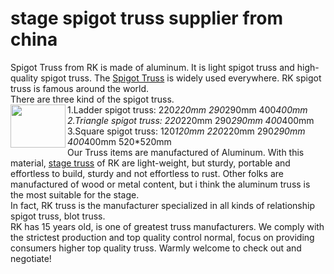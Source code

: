 # stage spigot truss supplier from china
Spigot Truss from RK is made of aluminum. It is light spigot truss and high-quality spigot truss. The <a href="http://www.beyondstage.com/Spigot_truss/" target="_blank">Spigot Truss</a> is widely used everywhere. RK spigot truss is famous around the world.<br />
  There are three kind of the spigot truss.<br />
  <img src="http://www.beyondstage.com/uploads/150120/1-150120161239517.jpg" width="88" height="69" align="left" />1.Ladder spigot truss: 220*220mm 290*290mm 400*400mm<br />
  2.Triangle spigot truss: 220*220mm 290*290mm 400*400mm<br />
  3.Square spigot truss: 120*120mm 220*220mm 290*290mm 400*400mm 520*520mm<br />
  Our Truss items are manufactured of Aluminum. With this material, <a href="http://www.beyondstage.com/" target="_blank">stage truss</a> of RK are light-weight, but sturdy, portable and effortless to build, sturdy and not effortless to rust. Other folks are manufactured of wood or metal content, but i think the aluminum truss is the most suitable for the stage.<br />
  In fact, RK truss is the manufacturer specialized in all kinds of relationship spigot truss, blot truss.<br />
  RK has 15 years old, is one of greatest truss manufacturers. We comply with the strictest production and top quality control normal, focus on providing consumers higher top quality truss. Warmly welcome to check out and negotiate!
